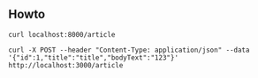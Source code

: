 
## Howto

    curl localhost:8000/article
    
    curl -X POST --header "Content-Type: application/json" --data '{"id":1,"title":"title","bodyText":"123"}' http://localhost:3000/article